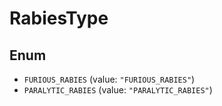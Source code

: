 # RabiesType

## Enum

- `FURIOUS_RABIES` (value: `"FURIOUS_RABIES"`)
- `PARALYTIC_RABIES` (value: `"PARALYTIC_RABIES"`)

